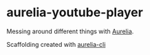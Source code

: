 # aurelia-youtube-player
Messing around different things with [Aurelia](https://aurelia.io). 

Scaffolding created with [aurelia-cli](https://github.com/aurelia/cli)
